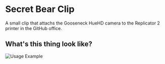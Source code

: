 # Secret Bear Clip

A small clip that attachs the Gooseneck HueHD camera to the Replicator 2 printer
in the GitHub office.

## What's this thing look like?

![Usage Example](https://f.cloud.github.com/assets/2546/374345/c9adfe30-a39a-11e2-97e6-ab87291c9021.jpg)
